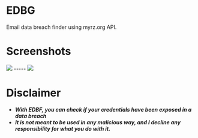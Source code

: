 <p>
  <h1>EDBG</h1>
</p>
Email data breach finder using myrz.org API.



# Screenshots
<p>
  <img src="https://cdn.discordapp.com/attachments/973384585364774922/1008045935101751406/unknown_8.png">
  -----
  <img src="https://cdn.discordapp.com/attachments/973384585364774922/1008046428884566076/unknown_9.png">
</p>
  


# Disclaimer
* ***With EDBF, you can check if your credentials have been exposed in a data breach***
* ***It is not meant to be used in any malicious way, and I decline any responsibility for what you do with it.***
